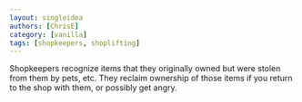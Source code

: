 ```yaml
---
layout: singleidea
authors: [ChrisE]
category: [vanilla]
tags: [shopkeepers, shoplifting]
---
```

Shopkeepers recognize items that they originally owned but were stolen from them by pets, etc. They reclaim ownership of those items if you return to the shop with them, or possibly get angry.
